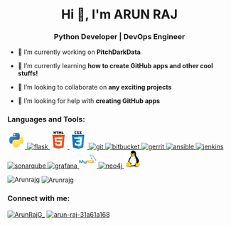 <h1 align="center">Hi 👋, I'm ARUN RAJ</h1>
<h3 align="center">Python Developer | DevOps Engineer</h3>

- 🔭 I’m currently working on **PitchDarkData**

- 🌱 I’m currently learning **how to create GitHub apps and other cool stuffs!**

- 👯 I’m looking to collaborate on **any exciting projects**

- 🤝 I’m looking for help with **creating GitHub apps**

<h3 align="left">Languages and Tools:</h3>
<p align="left"> 
    <a href="https://www.python.org" target="_blank" rel="noreferrer"> <img src="https://raw.githubusercontent.com/devicons/devicon/master/icons/python/python-original.svg" alt="python" width="40" height="40"/> </a>
    <a href="https://flask.palletsprojects.com/" target="_blank" rel="noreferrer"> <img src="https://www.vectorlogo.zone/logos/pocoo_flask/pocoo_flask-icon.svg" alt="flask" width="40" height="40"/> </a>
    <a href="https://www.w3.org/html/" target="_blank" rel="noreferrer"> <img src="https://raw.githubusercontent.com/devicons/devicon/master/icons/html5/html5-original-wordmark.svg" alt="html5" width="40" height="40"/> </a>
    <a href="https://www.w3schools.com/css/" target="_blank" rel="noreferrer"> <img src="https://raw.githubusercontent.com/devicons/devicon/master/icons/css3/css3-original-wordmark.svg" alt="css3" width="40" height="40"/> </a>
    <a href="https://git-scm.com/" target="_blank" rel="noreferrer"> <img src="https://www.vectorlogo.zone/logos/git-scm/git-scm-icon.svg" alt="git" width="40" 
        height="40"/> </a> 
    <a href="https://bitbucket.org/product" target="_blank" rel="noreferrer"> <img src="https://www.vectorlogo.zone/logos/bitbucket/bitbucket-icon.svg" alt="bitbucket" 
        width="40" height="40"/> </a> 
    <a href="https://www.gerritcodereview.com/" target="_blank" rel="noreferrer"> <img src="https://upload.wikimedia.org/wikipedia/commons/4/4d/Gerrit_icon.svg" 
        alt="gerrit" width="40" height="40"/> </a>
    <a href="https://www.ansible.com/" target="_blank" rel="noreferrer"> <img src="https://www.vectorlogo.zone/logos/ansible/ansible-icon.svg" alt="ansible" width="40" 
        height="40"/> </a> 
    <a href="https://www.jenkins.io" target="_blank" rel="noreferrer"> <img src="https://www.vectorlogo.zone/logos/jenkins/jenkins-icon.svg" alt="jenkins" width="40" 
        height="40"/> </a>
    <a href="https://www.sonarqube.org/" target="_blank" rel="noreferrer"> <img src="https://www.sonarqube.org/logos/index/sonarqube-logo@2x.png" alt="sonarqube" width="40" height="40"/> </a> 
    <a href="https://grafana.com" target="_blank" rel="noreferrer"> <img src="https://www.vectorlogo.zone/logos/grafana/grafana-icon.svg" alt="grafana" width="40" 
        height="40"/> </a> 
    <a href="https://www.mysql.com/" target="_blank" rel="noreferrer"> <img src="https://raw.githubusercontent.com/devicons/devicon/master/icons/mysql/mysql-original-wordmark.svg" alt="mysql" width="40" height="40"/> </a>
    <a href="https://neo4j.com/" target="_blank" rel="noreferrer"> <img src="https://www.vectorlogo.zone/logos/neo4j/neo4j-icon.svg" alt="neo4j" width="40" height="40"/> 
    </a>  
    <a href="https://www.linux.org/" target="_blank" rel="noreferrer"> <img src="https://raw.githubusercontent.com/devicons/devicon/master/icons/linux/linux-original.svg" alt="linux" width="40" height="40"/> </a>  
</p>
<p><img align="left" src="https://github-readme-stats.vercel.app/api/top-langs?username=Arunrajg&show_icons=true&locale=en&layout=compact&count_private=true" alt="Arunrajg" /></p>
<p>&nbsp;<img align="center" src="https://github-readme-stats.vercel.app/api?username=Arunrajg&show_icons=true&locale=en&count_private=true" alt="Arunrajg" /></p>
<h3 align="left">Connect with me:</h3>
<p align="left">
    <a href="https://twitter.com/ArunRajG_" target="blank"><img align="center" src="https://raw.githubusercontent.com/rahuldkjain/github-profile-readme-generator/master/src/images/icons/Social/twitter.svg" alt="ArunRajG_" height="30" width="40" /></a>
    <a href="https://linkedin.com/in/arun-raj-31a61a168" target="blank"><img align="center" src="https://raw.githubusercontent.com/rahuldkjain/github-profile-readme-generator/master/src/images/icons/Social/linked-in-alt.svg" alt="arun-raj-31a61a168" height="30" width="40" /></a>
</p>
